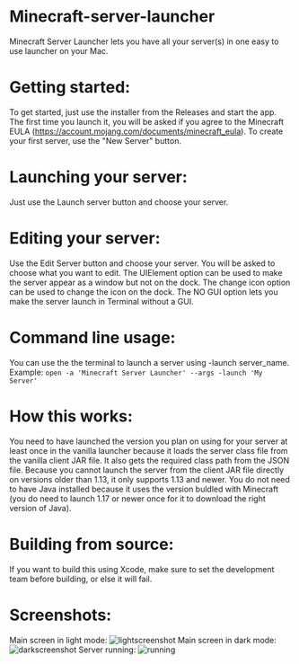 # Minecraft-server-launcher
Minecraft Server Launcher lets you have all your server(s) in one easy to use launcher on your Mac.
# Getting started:
To get started, just use the installer from the Releases and start the app. The first time you launch it, you will be asked if you agree to the Minecraft EULA (https://account.mojang.com/documents/minecraft_eula). To create your first server, use the "New Server" button.
# Launching your server:
Just use the Launch server button and choose your server.
# Editing your server:
Use the Edit Server button and choose your server. You will be asked to choose what you want to edit. The UIElement option can be used to make the server appear as a window but not on the dock. The change icon option can be used to change the icon on the dock. The NO GUI option lets you make the server launch in Terminal without a GUI.
# Command line usage:
You can use the the terminal to launch a server using -launch server_name. Example: ```open -a 'Minecraft Server Launcher' --args -launch 'My Server'```
# How this works:
You need to have launched the version you plan on using for your server at least once in the vanilla launcher because it loads the server class file from the vanilla client JAR file. It also gets the required class path from the JSON file. Because you cannot launch the server from the client JAR file directly on versions older than 1.13, it only supports 1.13 and newer. You do not need to have Java installed because it uses the version buldled with Minecraft (you do need to launch 1.17 or newer once for it to download the right version of Java).
# Building from source:
If you want to build this using Xcode, make sure to set the development team before building, or else it will fail.
# Screenshots:
Main screen in light mode:
![lightscreenshot](https://user-images.githubusercontent.com/85067619/131271584-83945402-305f-4bbb-a07a-5c83141dc746.jpg)
Main screen in dark mode:
![darkscreenshot](https://user-images.githubusercontent.com/85067619/131271596-8f67568e-9834-4d02-9463-2b5480dda5c2.jpg)
Server running:
![running](https://user-images.githubusercontent.com/85067619/131271655-ca55bc95-cbaa-4fa0-b2d1-a41301625ff0.jpg)
